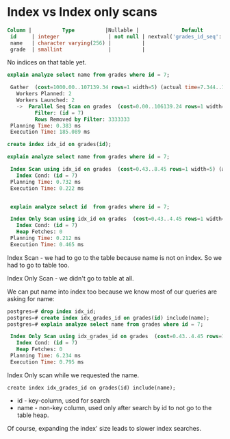 # Index vs Index only scans

```sql
Column |          Type          |Nullable |              Default               
 id     | integer                | not null | nextval('grades_id_seq'::regclass)
 name   | character varying(256) |          | 
 grade  | smallint               |          | 
```

No indices on that table yet.

```sql
explain analyze select name from grades where id = 7;

 Gather  (cost=1000.00..107139.34 rows=1 width=5) (actual time=7.344..178.054 rows=1 loops=1)
   Workers Planned: 2
   Workers Launched: 2
   ->  Parallel Seq Scan on grades  (cost=0.00..106139.24 rows=1 width=5) (actual time=80.569..135.177 rows=0 loops=3)
         Filter: (id = 7)
         Rows Removed by Filter: 3333333
 Planning Time: 0.383 ms
 Execution Time: 185.089 ms
```

```sql
create index idx_id on grades(id);

explain analyze select name from grades where id = 7;

 Index Scan using idx_id on grades  (cost=0.43..8.45 rows=1 width=5) (actual time=0.161..0.162 rows=1 loops=1)
   Index Cond: (id = 7)
 Planning Time: 0.732 ms
 Execution Time: 0.222 ms


 explain analyze select id  from grades where id = 7;

 Index Only Scan using idx_id on grades  (cost=0.43..4.45 rows=1 width=4) (actual time=0.350..0.354 rows=1 loops=1)
   Index Cond: (id = 7)
   Heap Fetches: 0
 Planning Time: 0.212 ms
 Execution Time: 0.465 ms
```

Index Scan - we had to go to the table because name is not on index. So we had to go to table too.

Index Only Scan - we didn't go to table at all.

We can put name into index too because we know most of our queries are asking for name:

```sql
postgres=# drop index idx_id;
postgres=# create index idx_grades_id on grades(id) include(name);
postgres=# explain analyze select name from grades where id = 7;

 Index Only Scan using idx_grades_id on grades  (cost=0.43..4.45 rows=1 width=5) (actual time=0.694..0.697 rows=1 loops=1)
   Index Cond: (id = 7)
   Heap Fetches: 0
 Planning Time: 6.234 ms
 Execution Time: 0.795 ms
```

Index Only scan while we requested the name.

```
create index idx_grades_id on grades(id) include(name);
```

- id - key-column, used for search
- name - non-key column, used only after search by id to not go to the table heap.

Of course, expanding the index' size leads to slower index searches.
